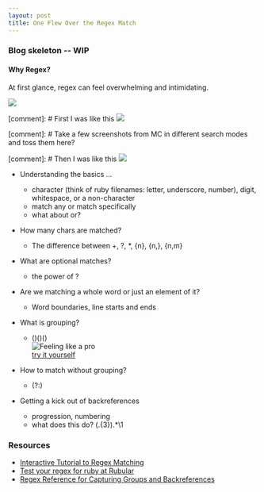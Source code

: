 ```yaml
---
layout: post
title: One Flew Over the Regex Match
---
```


### Blog skeleton  -- WIP  

#### Why Regex?

At first glance, regex can feel overwhelming and intimidating.

![](https://i.chzbgr.com/full/8822440960/h09650A10/)

[comment]: # First I was like this ![](https://i.imgflip.com/o0nfo.jpg)

[comment]: # Take a few screenshots from MC in different search modes and toss them here?

[comment]: # Then I was like this ![](http://itsfunny.org/wp-content/uploads/2013/01/Funny-cat-faces-with-sayings.jpg)

* Understanding the basics …
  + character (think of ruby filenames: letter, underscore, number), digit, whitespace, or a non-character
  + match any or match specifically
  + what about or?
* How many chars are matched?
  + The difference between +, ?, \*, {n}, {n,}, {n,m}
* What are optional matches?
  + the power of ?
* Are we matching a whole word or just an element of it?
  + Word boundaries, line starts and ends

* What is grouping?
  + ()()()    
  ![Feeling like a pro](http://i.imgur.com/alu7wsS.png)    
  [try it yourself](http://regexone.com/problem/extracting_url_data?)
* How to match without grouping?
  + (?:)
* Getting a kick out of backreferences
  + progression, numbering
  + what does this do? (.{3}).\*\\1


### Resources

* [Interactive Tutorial to Regex Matching](http://regexone.com/)
* [Test your regex for ruby at Rubular](http://rubular.com/)
* [Regex Reference for Capturing Groups and Backreferences](http://www.regular-expressions.info/refcapture.html)
